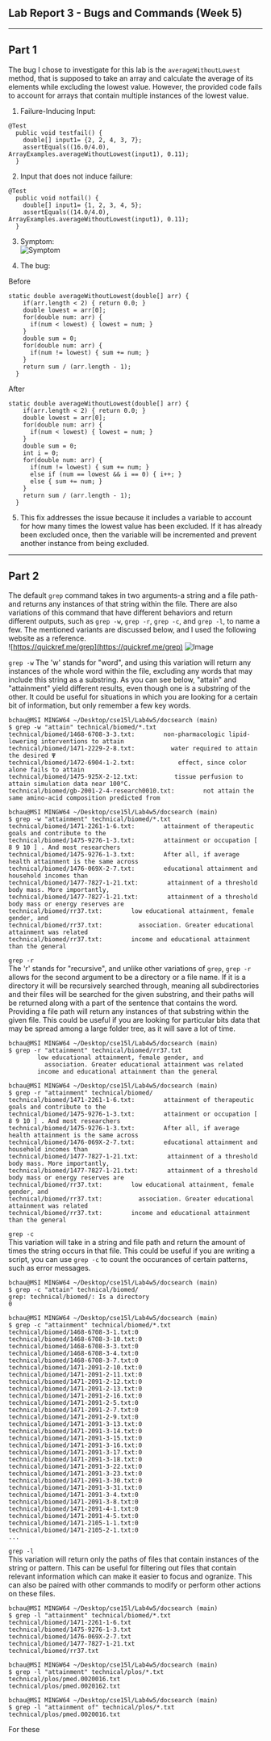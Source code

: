 ## Lab Report 3 - Bugs and Commands (Week 5)
---
## Part 1
The bug I chose to investigate for this lab is the `averageWithoutLowest` method, that is supposed to take an array and calculate the average of its elements while excluding the lowest value. However, the provided code fails to account for arrays that contain multiple instances of the lowest value.
1. Failure-Inducing Input:
```
@Test
  public void testfail() {
    double[] input1= {2, 2, 4, 3, 7};
    assertEquals((16.0/4.0), ArrayExamples.averageWithoutLowest(input1), 0.11);
  }
```
2. Input that does not induce failure:
```
@Test
  public void notfail() {
    double[] input1= {1, 2, 3, 4, 5};
    assertEquals((14.0/4.0), ArrayExamples.averageWithoutLowest(input1), 0.11);
  }
```
3. Symptom:  
![Symptom](images/Lab3/symptom.png)
 
5. The bug:

Before
```
static double averageWithoutLowest(double[] arr) {
    if(arr.length < 2) { return 0.0; }
    double lowest = arr[0];
    for(double num: arr) {
      if(num < lowest) { lowest = num; }
    }
    double sum = 0;
    for(double num: arr) {
      if(num != lowest) { sum += num; }
    }
    return sum / (arr.length - 1);
  }
```
After
```
static double averageWithoutLowest(double[] arr) {
    if(arr.length < 2) { return 0.0; }
    double lowest = arr[0];
    for(double num: arr) {
      if(num < lowest) { lowest = num; }
    }
    double sum = 0;
    int i = 0;
    for(double num: arr) {
      if(num != lowest) { sum += num; }
      else if (num == lowest && i == 0) { i++; }
      else { sum += num; }
    }
    return sum / (arr.length - 1);
  }
```
  
5. This fix addresses the issue because it includes a variable to account for how many times the lowest value has been excluded. If it has already been excluded once, then the variable will be incremented and prevent another instance from being excluded.
  
---

## Part 2

The default `grep` command takes in two arguments-a string and a file path-and returns any instances of that string within the file. There are also variations of this command that have different behaviors and return different outputs, such as `grep -w`, `grep -r`, `grep -c`, and `grep -l`, to name a few. The mentioned variants are discussed below, and I used the following website as a reference.  
![https://quickref.me/grep](https://quickref.me/grep)
![Image](images/Lab3/reference.png)

`grep -w`
The 'w' stands for "word", and using this variation will return any instances of the whole word within the file, excluding any words that may include this string as a substring. As you can see below, "attain" and "attainment" yield different results, even though one is a substring of the other. It could be useful for situations in which you are looking for a certain bit of information, but only remember a few key words.  
```
bchau@MSI MINGW64 ~/Desktop/cse15l/Lab4w5/docsearch (main)
$ grep -w "attain" technical/biomed/*.txt
technical/biomed/1468-6708-3-3.txt:        non-pharmacologic lipid-lowering interventions to attain
technical/biomed/1471-2229-2-8.txt:          water required to attain the desired Ψ 
technical/biomed/1472-6904-1-2.txt:            effect, since color alone fails to attain
technical/biomed/1475-925X-2-12.txt:          tissue perfusion to attain simulation data near 100°C.
technical/biomed/gb-2001-2-4-research0010.txt:        not attain the same amino-acid composition predicted from

bchau@MSI MINGW64 ~/Desktop/cse15l/Lab4w5/docsearch (main)
$ grep -w "attainment" technical/biomed/*.txt
technical/biomed/1471-2261-1-6.txt:        attainment of therapeutic goals and contribute to the
technical/biomed/1475-9276-1-3.txt:        attainment or occupation [ 8 9 10 ] . And most researchers
technical/biomed/1475-9276-1-3.txt:        After all, if average health attainment is the same across
technical/biomed/1476-069X-2-7.txt:        educational attainment and household incomes than
technical/biomed/1477-7827-1-21.txt:        attainment of a threshold body mass. More importantly,
technical/biomed/1477-7827-1-21.txt:        attainment of a threshold body mass or energy reserves are
technical/biomed/rr37.txt:        low educational attainment, female gender, and
technical/biomed/rr37.txt:          association. Greater educational attainment was related
technical/biomed/rr37.txt:        income and educational attainment than the general
```

`grep -r`  
The 'r' stands for "recursive", and unlike other variations of `grep`, `grep -r` allows for the second argument to be a directory or a file name. If it is a directory it will be recursively searched through, meaning all subdirectories and their files will be searched for the given substring, and their paths will be returned along with a part of the sentence that contains the word. Providing a file path will return any instances of that substring within the given file. This could be useful if you are looking for particular bits data that may be spread among a large folder tree, as it will save a lot of time.  
```
bchau@MSI MINGW64 ~/Desktop/cse15l/Lab4w5/docsearch (main)
$ grep -r "attainment" technical/biomed/rr37.txt
        low educational attainment, female gender, and
          association. Greater educational attainment was related
        income and educational attainment than the general

bchau@MSI MINGW64 ~/Desktop/cse15l/Lab4w5/docsearch (main)
$ grep -r "attainment" technical/biomed/
technical/biomed/1471-2261-1-6.txt:        attainment of therapeutic goals and contribute to the
technical/biomed/1475-9276-1-3.txt:        attainment or occupation [ 8 9 10 ] . And most researchers
technical/biomed/1475-9276-1-3.txt:        After all, if average health attainment is the same across
technical/biomed/1476-069X-2-7.txt:        educational attainment and household incomes than
technical/biomed/1477-7827-1-21.txt:        attainment of a threshold body mass. More importantly,
technical/biomed/1477-7827-1-21.txt:        attainment of a threshold body mass or energy reserves are
technical/biomed/rr37.txt:        low educational attainment, female gender, and
technical/biomed/rr37.txt:          association. Greater educational attainment was related
technical/biomed/rr37.txt:        income and educational attainment than the general
```

`grep -c`  
This variation will take in a string and file path and return the amount of times the string occurs in that file. This could be useful if you are writing a script, you can use `grep -c` to count the occurances of certain patterns, such as error messages.  
```
bchau@MSI MINGW64 ~/Desktop/cse15l/Lab4w5/docsearch (main)
$ grep -c "attain" technical/biomed/
grep: technical/biomed/: Is a directory
0

bchau@MSI MINGW64 ~/Desktop/cse15l/Lab4w5/docsearch (main)
$ grep -c "attainment" technical/biomed/*.txt
technical/biomed/1468-6708-3-1.txt:0
technical/biomed/1468-6708-3-10.txt:0
technical/biomed/1468-6708-3-3.txt:0
technical/biomed/1468-6708-3-4.txt:0
technical/biomed/1468-6708-3-7.txt:0
technical/biomed/1471-2091-2-10.txt:0
technical/biomed/1471-2091-2-11.txt:0
technical/biomed/1471-2091-2-12.txt:0
technical/biomed/1471-2091-2-13.txt:0
technical/biomed/1471-2091-2-16.txt:0
technical/biomed/1471-2091-2-5.txt:0
technical/biomed/1471-2091-2-7.txt:0
technical/biomed/1471-2091-2-9.txt:0
technical/biomed/1471-2091-3-13.txt:0
technical/biomed/1471-2091-3-14.txt:0
technical/biomed/1471-2091-3-15.txt:0
technical/biomed/1471-2091-3-16.txt:0
technical/biomed/1471-2091-3-17.txt:0
technical/biomed/1471-2091-3-18.txt:0
technical/biomed/1471-2091-3-22.txt:0
technical/biomed/1471-2091-3-23.txt:0
technical/biomed/1471-2091-3-30.txt:0
technical/biomed/1471-2091-3-31.txt:0
technical/biomed/1471-2091-3-4.txt:0
technical/biomed/1471-2091-3-8.txt:0
technical/biomed/1471-2091-4-1.txt:0
technical/biomed/1471-2091-4-5.txt:0
technical/biomed/1471-2105-1-1.txt:0
technical/biomed/1471-2105-2-1.txt:0
...
```

`grep -l`  
This variation will return only the paths of files that contain instances of the string or pattern. This can be useful for filtering out files that contain relevant information which can make it easier to focus and ogranize. This can also be paired with other commands to modify or perform other actions on these files.
```
bchau@MSI MINGW64 ~/Desktop/cse15l/Lab4w5/docsearch (main)
$ grep -l "attainment" technical/biomed/*.txt
technical/biomed/1471-2261-1-6.txt
technical/biomed/1475-9276-1-3.txt
technical/biomed/1476-069X-2-7.txt
technical/biomed/1477-7827-1-21.txt
technical/biomed/rr37.txt

bchau@MSI MINGW64 ~/Desktop/cse15l/Lab4w5/docsearch (main)
$ grep -l "attainment" technical/plos/*.txt
technical/plos/pmed.0020016.txt
technical/plos/pmed.0020162.txt

bchau@MSI MINGW64 ~/Desktop/cse15l/Lab4w5/docsearch (main)
$ grep -l "attainment of" technical/plos/*.txt
technical/plos/pmed.0020016.txt
```

For these 
